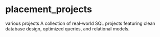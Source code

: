 # placement_projects
various projects
A collection of real-world SQL projects featuring clean database design, optimized queries, and relational models. 
